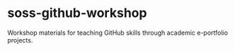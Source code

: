 # soss-github-workshop
Workshop materials for teaching GitHub skills through academic e-portfolio projects.
